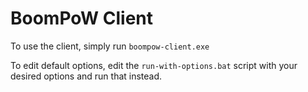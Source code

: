 # BoomPoW Client

To use the client, simply run `boompow-client.exe`

To edit default options, edit the `run-with-options.bat` script with your desired options and run that instead.

